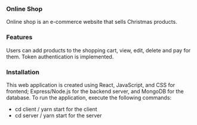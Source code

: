 ### Online Shop

Online shop is an e-commerce website that sells Christmas products.

### Features

Users can add products to the shopping cart, view, edit, delete and pay for them. Token authentication is implemented.

### Installation

This web application is created using React, JavaScript, and CSS for frontend; Express/Node.js for the backend server, and MongoDB for the database. To run the application, execute the following commands:

- cd client / yarn start for the client
- cd server / yarn start for the server
